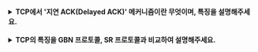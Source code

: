 <details>
  
<summary>
  <strong>TCP에서 '지연 ACK(Delayed ACK)' 메커니즘이란 무엇이며, 특징을 설명해주세요.</strong>
</summary>

<br>

지연 ACK(Delayed ACK)는 TCP 프로토콜에서 네트워크 트래픽을 줄이고 효율성을 높이기 위해 사용되는 메커니즘입니다.

<br>

동작 방식:

1. 순서에 맞는 세그먼트가 도착한 경우: 
  - TCP는 ACK를 즉시 보내지 않고 최대 500ms까지 대기합니다. 이 대기 시간 동안 추가 데이터 세그먼트가 도착할 가능성을 확인합니다.
    -  추가 데이터 세그먼트가 도착하면 두 세그먼트를 합쳐 하나의 누적된 ACK를 반환합니다.
    -  추가 데이터가 도착하지 않으면 대기 시간 이후 ACK를 보냅니다.
2. 이미 ACK를 대기 중인 세그먼트가 있는 상태에서 또 하나의 세그먼트가 도착한 경우:
  - TCP는 즉시 누적된 ACK를 보내 두 세그먼트를 모두 확인 응답합니다. 

<br>

장점:
- 네트워크 트래픽 감소: ACK의 빈도를 줄여 전송 효율성을 높입니다.
- 성능 최적화: 네트워크 자원을 보다 효과적으로 활용할 수 있습니다.
  
<br>
</details>
  
<br>

<details>
<summary><strong>TCP의 특징을 GBN 프로토콜, SR 프로토콜과 비교하여 설명해주세요.</strong></summary>

<br>

### 1. TCP의 기본 동작 (GBN 프로토콜 기반)  
TCP는 기본적으로 **누적 ACK** 방식을 사용합니다.

- **누적 ACK:** 수신자는 순서대로 도착한 가장 마지막 세그먼트에 대한 ACK만 송신자에게 보냅니다.
- **중복 ACK:** 순서가 틀린 세그먼트가 도착하면 즉시 중복 ACK(Duplicate ACK)를 송신합니다. 이 중복 ACK는 수신자가 기대하는 데이터의 순서 번호를 포함합니다.

<br>

### 2. TCP의 효율화 (SR 프로토콜 요소 포함)  
TCP는 GBN과 SR의 장점을 조합하여 효율성을 높였습니다.

- **재전송 최적화:** TCP는 일부 구현에서 순서가 틀린 데이터를 임시로 저장할 수 있습니다(이는 SR의 특징).
- **Selective Acknowledgment (SACK) 옵션:**  
  SACK을 통해 송신자는 정확히 손실된 데이터만 재전송함으로써 네트워크 자원을 효율적으로 사용합니다.  
  - GBN처럼 모든 데이터를 재전송하지 않아 불필요한 트래픽을 줄입니다.

<br>

### 3. 비교 요약

| 특징                   | GBN                      | SR                     | TCP                              |
|------------------------|--------------------------|------------------------|----------------------------------|
| ACK 방식               | 누적 ACK                 | 선택적 ACK             | 기본 누적 ACK, 선택적 ACK(SACK) |
| 손실 시 재전송 방식     | 손실 이후 모든 세그먼트 재전송 | 손실된 세그먼트만 재전송 | SACK 사용 시 손실된 데이터만 재전송 |
| 순서가 틀린 데이터 처리 | 무시                     | 버퍼에 저장            | 일부 구현에서 버퍼에 저장 가능  |

<br>

</details>
